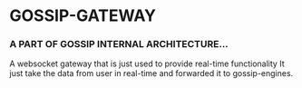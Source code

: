 # GOSSIP-GATEWAY
### A PART OF GOSSIP INTERNAL ARCHITECTURE...

A websocket gateway that is just used to provide real-time functionality
It just take the data from user in real-time and forwarded  it to gossip-engines.